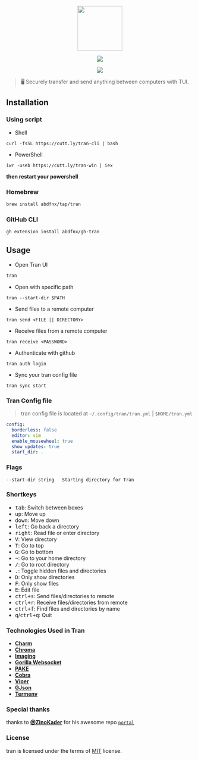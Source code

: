 <p align="center">
  <img src="https://raw.githubusercontent.com/abdfnx/tran/main/.github/assets/logo.svg" height="120px" />
</p>

<p align="center">
  <img src="https://user-images.githubusercontent.com/64256993/152999023-fbbe04aa-a4b5-449c-b589-27e1169cf851.gif" />
</p>

<p align="center">
  <img src="https://user-images.githubusercontent.com/64256993/153002664-9c3db89e-5c71-4555-afa0-3866e37f5339.gif" />
</p>

> 🖥️ Securely transfer and send anything between computers with TUI.

## Installation

### Using script

* Shell

```
curl -fsSL https://cutt.ly/tran-cli | bash
```

* PowerShell

```
iwr -useb https://cutt.ly/tran-win | iex
```

**then restart your powershell**

### Homebrew

```bash
brew install abdfnx/tap/tran
```

### GitHub CLI

```bash
gh extension install abdfnx/gh-tran
```

## Usage

* Open Tran UI

```bash
tran
```

* Open with specific path

```
tran --start-dir $PATH
```

* Send files to a remote computer

```
tran send <FILE || DIRECTORY>
```

* Receive files from a remote computer

```
tran receive <PASSWORD>
```

* Authenticate with github

```
tran auth login
```

* Sync your tran config file

```
tran sync start
```

### Tran Config file

> tran config file is located at `~/.config/tran/tran.yml` | `$HOME/tran.yml`

```yml
config:
  borderless: false
  editor: vim
  enable_mousewheel: true
  show_updates: true
  start_dir: .
```

### Flags

```
--start-dir string   Starting directory for Tran
```

### Shortkeys

* <kbd>tab</kbd>: Switch between boxes
* <kbd>up</kbd>: Move up
* <kbd>down</kbd>: Move down
* <kbd>left</kbd>: Go back a directory
* <kbd>right</kbd>: Read file or enter directory
* <kbd>V</kbd>: View directory
* <kbd>T</kbd>: Go to top
* <kbd>G</kbd>: Go to bottom
* <kbd>~</kbd>: Go to your home directory
* <kbd>/</kbd>: Go to root directory
* <kbd>.</kbd>: Toggle hidden files and directories
* <kbd>D</kbd>: Only show directories
* <kbd>F</kbd>: Only show files
* <kbd>E</kbd>: Edit file
* <kbd>ctrl+s</kbd>: Send files/directories to remote
* <kbd>ctrl+r</kbd>: Receive files/directories from remote
* <kbd>ctrl+f</kbd>: Find files and directories by name
* <kbd>q</kbd>/<kbd>ctrl+q</kbd>: Quit

### Technologies Used in Tran

- [**Charm**](https://charm.sh)
- [**Chroma**](https://github.com/alecthomas/chroma)
- [**Imaging**](https://github.com/disintegration/imaging)
- [**Gorilla Websocket**](https://github.com/gorilla/websocket)
- [**PAKE**](https://github.com/schollz/pake)
- [**Cobra**](https://github.com/spf13/cobra)
- [**Viper**](https://github.com/spf13/viper)
- [**GJson**](https://github.com/tidwall/gjson)
- [**Termenv**](https://github.com/muesli/termenv)

### Special thanks

thanks to [**@ZinoKader**](https://github.com/ZinoKader) for his awesome repo [`portal`](https://github.com/ZinoKader/portal)

### License

tran is licensed under the terms of [MIT](https://github.com/abdfnx/tran/blob/main/LICENSE) license.
